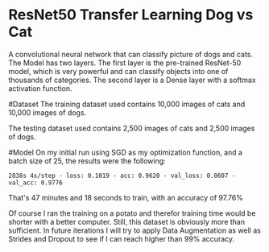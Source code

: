 # ResNet50 Transfer Learning Dog vs Cat
A convolutional neural network that can classify picture of dogs and cats.
The Model has two layers. The first layer is the pre-trained ResNet-50 model, which is very powerful
and can classify objects into one of thousands of categories. The second layer is a Dense layer with a softmax
activation function.

#Dataset
The training dataset used contains 10,000 images of cats and 10,000 images of dogs.

The testing dataset used contains 2,500 images of cats and 2,500 images of dogs.

#Model
On my initial run using SGD as my optimization function, and a batch size of 25, the results were the following:
```
2838s 4s/step - loss: 0.1019 - acc: 0.9620 - val_loss: 0.0607 - val_acc: 0.9776
```

That's 47 minutes and 18 seconds to train, with an accuracy of 97.76%

Of course I ran the training on a potato and therefor training time would be shorter with a better computer. Still,
this dataset is obviously more than sufficient. In future iterations I will try to apply Data Augmentation as well as 
Strides and Dropout to see if I can reach higher than 99% accuracy.